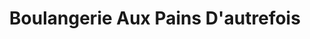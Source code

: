 ---
title: "Boulangerie Aux Pains D'autrefois"
url: /triel-sur-seine/boulangerie-aux-pains-dautrefois/
shop: boulangerie
---